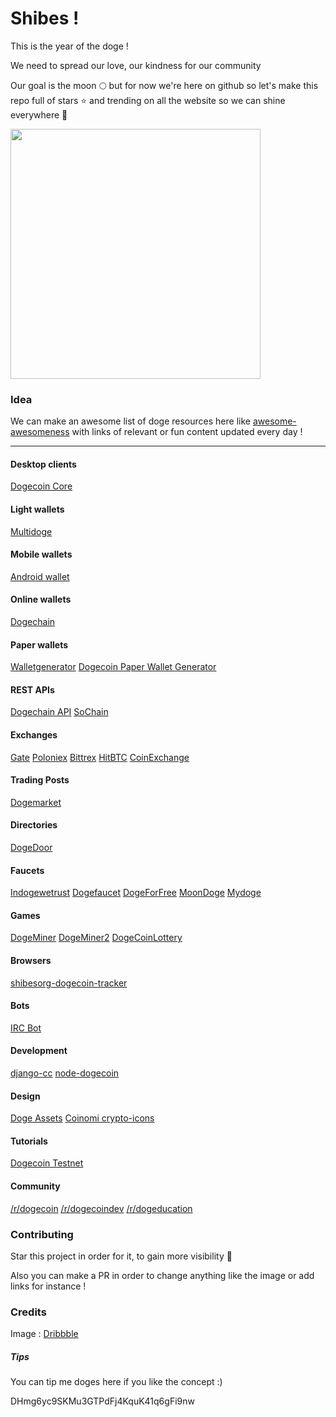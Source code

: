 # Shibes ! 

This is the year of the doge !

We need to spread our love, our kindness for our community 

Our goal is the moon :full_moon: but for now we're here on github so let's make this repo full of stars :star: and trending on all the website so we can shine everywhere :milky_way:

<img src="https://raw.githubusercontent.com/Bouhnosaure/octo_doge/master/octo_doge.png" width="400">

### Idea

We can make an awesome list of doge resources here like [awesome-awesomeness](https://github.com/bayandin/awesome-awesomeness) with links of relevant or fun content updated every day !

_________________

#### Desktop clients
[Dogecoin Core](https://github.com/dogecoin/dogecoin)

#### Light wallets
[Multidoge](http://multidoge.org)

#### Mobile wallets
[Android wallet](https://play.google.com/store/apps/details?id=de.langerhans.wallet)

#### Online wallets
[Dogechain](https://my.dogechain.info)

#### Paper wallets
[Walletgenerator](https://walletgenerator.net/?currency=Dogecoin)
[Dogecoin Paper Wallet Generator](http://dogecoinpaperwallet.net)


#### REST APIs

[Dogechain API](https://dogechain.info/api)
[SoChain](http://chain.so)

#### Exchanges

[Gate](https://gate.io/trade/doge_btc)
[Poloniex](https://poloniex.com/exchange#btc_doge)
[Bittrex](https://bittrex.com/Market/Index?MarketName=BTC-DOGE)
[HitBTC](https://hitbtc.com/DOGE-to-BTC)
[CoinExchange](https://www.coinexchange.io/market/DOGE/BTC)

#### Trading Posts

[Dogemarket](http://www.reddit.com/r/dogemarket)

#### Directories

[DogeDoor](http://www.dogedoor.net)

#### Faucets
[Indogewetrust](http://indogewetrust.com)
[Dogefaucet](http://www.dogefaucet.com)
[DogeForFree](http://dogeforfree.fnhost.org)
[MoonDoge](http://moondoge.co.in)
[Mydoge](http://mydoge.co.in)

#### Games

[DogeMiner](https://dogeminer.se)
[DogeMiner2](https://dogeminer2.com)
[DogeCoinLottery](http://www.reddit.com/r/DogeCoinLottery)

#### Browsers

[shibesorg-dogecoin-tracker](https://chrome.google.com/webstore/detail/shibesorg-dogecoin-tracke/jedodbnokihgeijikkcneiklbcoiaijb)

#### Bots

[IRC Bot](https://github.com/mniip/Doger)

#### Development

[django-cc](https://github.com/limpbrains/django-cc)
[node-dogecoin](https://github.com/countable/node-dogecoin)

#### Design

[Doge Assets](https://github.com/drjdaverth/doge_assets)
[Coinomi crypto-icons](https://github.com/Coinomi/crypto-icons)

#### Tutorials

[Dogecoin Testnet](https://github.com/Dirrot/dogecoin-testnet)

#### Community

[/r/dogecoin](https://www.reddit.com/r/dogecoin/)
[/r/dogecoindev](https://www.reddit.com/r/dogecoindev/)
[/r/dogeducation](https://www.reddit.com/r/dogeducation/)

### Contributing

Star this project in order for it, to gain more visibility :rocket:

Also you can make a PR in order to change anything like the image or add links for instance !

### Credits
Image : [Dribbble](https://dribbble.com/shots/1724494-Shiba-Inu)

##### Tips
You can tip me doges here if you like the concept :)

DHmg6yc9SKMu3GTPdFj4KquK41q6gFi9nw
